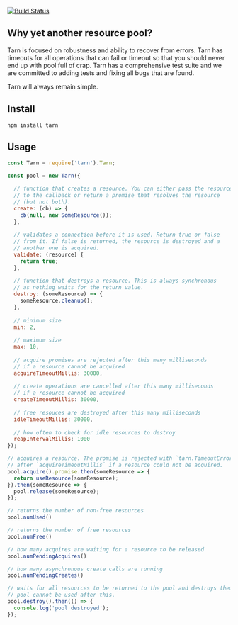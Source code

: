 [![Build Status](https://travis-ci.org/Vincit/tarn.js.svg?branch=master)](https://travis-ci.org/Vincit/tarn.js)

## Why yet another resource pool?

Tarn is focused on robustness and ability to recover from errors. Tarn has timeouts for all operations
that can fail or timeout so that you should never end up with pool full of crap. Tarn has a comprehensive
test suite and we are committed to adding tests and fixing all bugs that are found.

Tarn will always remain simple.

## Install

```
npm install tarn
```

## Usage

```js
const Tarn = require('tarn').Tarn;

const pool = new Tarn({

  // function that creates a resource. You can either pass the resource
  // to the callback or return a promise that resolves the resource
  // (but not both).
  create: (cb) => {
    cb(null, new SomeResource());
  },
  
  // validates a connection before it is used. Return true or false
  // from it. If false is returned, the resource is destroyed and a
  // another one is acquired.
  validate: (resource) {
    return true;
  },
  
  // function that destroys a resource. This is always synchronous
  // as nothing waits for the return value.
  destroy: (someResource) => {
    someResource.cleanup();
  },
  
  // minimum size
  min: 2,
  
  // maximum size
  max: 10,
  
  // acquire promises are rejected after this many milliseconds
  // if a resource cannot be acquired
  acquireTimeoutMillis: 30000,
  
  // create operations are cancelled after this many milliseconds
  // if a resource cannot be acquired
  createTimeoutMillis: 30000,
  
  // free resouces are destroyed after this many milliseconds
  idleTimeoutMillis: 30000,
  
  // how often to check for idle resources to destroy
  reapIntervalMillis: 1000
});

// acquires a resource. The promise is rejected with `tarn.TimeoutError`
// after `acquireTimeoutMillis` if a resource could not be acquired.
pool.acquire().promise.then(someResource => {
  return useResource(someResource);
}).then(someResource => {
  pool.release(someResource);
});

// returns the number of non-free resources
pool.numUsed()

// returns the number of free resources
pool.numFree()

// how many acquires are waiting for a resource to be released
pool.numPendingAcquires()

// how many asynchronous create calls are running
pool.numPendingCreates()

// waits for all resources to be returned to the pool and destroys them.
// pool cannot be used after this.
pool.destroy().then(() => {
  console.log('pool destroyed');
});
```
